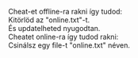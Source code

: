 

Cheat-et offline-ra rakni így tudod:                    
Kitörlöd az "online.txt"-t.                             
És updatelheted nyugodtan.                              
Cheatet online-ra így tudod rakni:                      
Csinálsz egy file-t "online.txt" néven.                 
